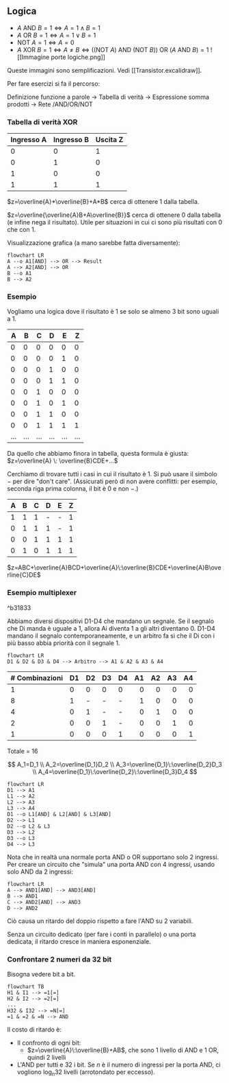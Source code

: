 ## Logica

- $A \text{ AND } B=1 \iff A=1 \land B=1$
- $A \text{ OR } B=1 \iff A=1 \lor B=1$
- $\text{NOT } A=1 \iff A=0$
- $A \text{ XOR } B=1 \iff A \neq B \iff ((\text{NOT } A) \text{ AND }(\text{NOT }B)) \text{ OR } (A \text{ AND } B)=1$
![[Immagine porte logiche.png]]

Queste immagini sono semplificazioni. Vedi [[Transistor.excalidraw]].

Per fare esercizi si fa il percorso:

Definizione funzione a parole → Tabella di verità → Espressione somma prodotti → Rete /AND/OR/NOT

### Tabella di verità XOR

| Ingresso A | Ingresso B | Uscita Z |
| --- | --- | --- |
| 0   | 0   | 1   |
| 0   | 1   | 0   |
| 1   | 0   | 0   |
| 1   | 1   | 1   |

$z=\overline{A}*\overline{B}+A*B$ cerca di ottenere 1 dalla tabella.

$z=\overline{\overline{A}B+A\overline{B}}$ cerca di ottenere 0 dalla tabella (e infine nega il risultato). Utile per situazioni in cui ci sono più risultati con 0 che con 1.

Visualizzazione grafica (a mano sarebbe fatta diversamente):

```mermaid
flowchart LR
A --o A1[AND] --> OR --> Result
A --> A2[AND] --> OR
B --o A1
B --> A2
```

### Esempio

Vogliamo una logica dove il risultato è 1 se solo se almeno 3 bit sono uguali a 1.

| A   | B   | C   | D   | E   | Z   |
| --- | --- | --- | --- | --- | --- |
| 0   | 0   | 0   | 0   | 0   | 0   |
| 0   | 0   | 0   | 0   | 1   | 0   |
| 0   | 0   | 0   | 1   | 0   | 0   |
| 0   | 0   | 0   | 1   | 1   | 0   |
| 0   | 0   | 1   | 0   | 0   | 0   |
| 0   | 0   | 1   | 0   | 1   | 0   |
| 0   | 0   | 1   | 1   | 0   | 0   |
| 0   | 0   | 1   | 1   | 1   | 1   |
| …   | …   | …   | …   | …   | …   | 

Da quello che abbiamo finora in tabella, questa formula è giusta: $z=\overline{A} \: \overline{B}CDE+…$

Cerchiamo di trovare tutti i casi in cui il risultato è 1. Si può usare il simbolo $-$ per dire "don't care". (Assicurati però di non avere conflitti: per esempio, seconda riga prima colonna, il bit è 0 e non $-$.)

| A   | B   | C   | D   | E   | Z   |
| --- | --- | --- | --- | --- | --- |
| 1   | 1   | 1   | -   | -   | 1   |
| 0   | 1   | 1   | 1   | -   | 1   |
| 0   | 0   | 1   | 1   | 1   | 1   |
| 0   | 1   | 0   | 1   | 1   | 1   |

$z=ABC+\overline{A}BCD+\overline{A}\:\overline{B}CDE+\overline{A}B\overline{C}DE$

### Esempio multiplexer

^b31833

Abbiamo diversi dispositivi D1-D4 che mandano un segnale. Se il segnalo che Di manda è uguale a 1, allora Ai diventa 1 a gli altri diventano 0. D1-D4 mandano il segnalo contemporaneamente, e un arbitro fa sì che il Di con i più basso abbia priorità con il segnale 1.

```mermaid
flowchart LR
D1 & D2 & D3 & D4 --> Arbitro --> A1 & A2 & A3 & A4
```

| # Combinazioni | D1  | D2  | D3  | D4  | A1  | A2  | A3  | A4  |
| --- | --- | --- | --- | --- | ---: | ---: | ---: | ---: |
| 1   | 0   | 0   | 0   | 0   | 0   | 0   | 0   | 0   |
| 8   | 1   | -   | -   | -   | 1   | 0   | 0   | 0   |
| 4   | 0   | 1   | -   | -   | 0   | 1   | 0   | 0   |
| 2   | 0   | 0   | 1   | -   | 0   | 0   | 1   | 0   |
| 1   | 0   | 0   | 0   | 1   | 0   | 0   | 0   | 1   |

Totale = 16

$$
A_1=D_1 \\
A_2=\overline{D_1}D_2 \\
A_3=\overline{D_1}\:\overline{D_2}D_3 \\
A_4=\overline{D_1}\:\overline{D_2}\:\overline{D_3}D_4
$$

```mermaid
flowchart LR
D1 --> A1
L1 --> A2
L2 --> A3
L3 --> A4
D1 --o L1[AND] & L2[AND] & L3[AND]
D2 --> L1
D2 --o L2 & L3
D3 --> L2
D3 --o L3
D4 --> L3
```

Nota che in realtà una normale porta AND o OR supportano solo 2 ingressi. Per creare un circuito che "simula" una porta AND con 4 ingressi, usando solo AND da 2 ingressi:

```mermaid
flowchart LR
A --> AND1[AND] --> AND3[AND]
B --> AND1
C --> AND2[AND] --> AND3
D --> AND2
```

Ciò causa un ritardo del doppio rispetto a fare l'AND su 2 variabili.

Senza un circuito dedicato (per fare i conti in parallelo) o una porta dedicata, il ritardo cresce in maniera esponenziale.

### Confrontare 2 numeri da 32 bit

Bisogna vedere bit a bit.

```mermaid
flowchart TB
H1 & I1 --> =1[=]
H2 & I2 --> =2[=]
...
H32 & I32 --> =N[=]
=1 & =2 & =N --> AND
```

Il costo di ritardo è:

- Il confronto di ogni bit:
	- $z=\overline{A}\:\overline{B}+AB$, che sono 1 livello di AND e 1 OR, quindi 2 livelli
- L'AND per tutti e 32 i bit. Se $n$ è il numero di ingressi per la porta AND, ci vogliono $\log_n32$ livelli (arrotondato per eccesso).
